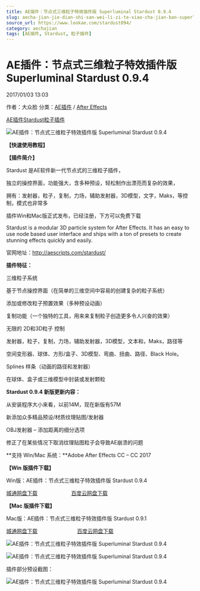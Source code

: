 ```yaml
---
title: AE插件：节点式三维粒子特效插件版 Superluminal Stardust 0.9.4
slug: aecha-jian-jie-dian-shi-san-wei-li-zi-te-xiao-cha-jian-ban-superluminal-stardust-0-9-4
source_url: https://www.lookae.com/stardust094/
category: aechajian
tags: [AE插件, Stardust, 粒子插件]
---
```

# AE插件：节点式三维粒子特效插件版 Superluminal Stardust 0.9.4

2017/01/03 13:03

作者：大众脸
分类：[AE插件](https://www.lookae.com/after-effects/aechajian/) / [After Effects](https://www.lookae.com/after-effects/)

[AE插件](https://www.lookae.com/tag/ae%e6%8f%92%e4%bb%b6/)[Stardust](https://www.lookae.com/tag/stardust/)[粒子插件](https://www.lookae.com/tag/%e7%b2%92%e5%ad%90%e6%8f%92%e4%bb%b6/)

![AE插件：节点式三维粒子特效插件版 Superluminal Stardust 0.9.4](https://www.lookae.com/wp-content/uploads/2016/11/Stardust-.jpg "AE插件：节点式三维粒子特效插件版 Superluminal Stardust 0.9.4-LookAE.com")

**【快速使用教程】**

**【插件简介】**

Stardust 是AE软件新一代节点式的三维粒子插件，

独立的操控界面，功能强大，含多种预设，轻松制作出漂亮而复杂的效果，

拥有：发射器，粒子，复制，力场，辅助发射器，3D模型，文字，Maks，等控制，模式也非常多

插件Win和Mac版正式发布，已经注册，下方可以免费下载

Stardust is a modular 3D particle system for After Effects. It has an easy to use node based user interface and ships with a ton of presets to create stunning effects quickly and easily.

官网地址：http://aescripts.com/stardust/

**插件特征：**

三维粒子系统

基于节点操控界面（在简单的三维空间中容易的创建复杂的粒子系统）

添加或修改粒子预置效果（多种预设动画）

复制功能（一个独特的工具，用来来复制粒子创造更多令人兴奋的效果）

无限的 2D和3D粒子 控制

发射器，粒子，复制，力场，辅助发射器，3D模型，文本和，Maks，路径等

空间变形器、球体、方形/盒子、3D模型、弯曲、扭曲、路径、Black Hole。

Splines 样条（动画的路径和发射器）

在球体、盒子或三维模型中封装或发射颗粒

**Stardust 0.9.4 新版更新内容：**

从安装程序大小来看，以前14M，现在新版有57M

新添加众多精品预设/材质纹理贴图/发射器

OBJ发射器 – 添加距离的细分选项

修正了在某些情况下取消纹理贴图粒子会导致AE崩溃的问题

**支持 Win/Mac 系统：**Adobe After Effects CC – CC 2017

**【Win 版插件下载】**

Win版：AE插件：节点式三维粒子特效插件版 Stardust 0.9.4

[城通网盘下载](https://lookae.ctfile.com/fs/X14165928306)                       [百度云网盘下载](https://pan.baidu.com/s/1mihnoIc)

**【Mac 版插件下载】**

Mac版：AE插件：节点式三维粒子特效插件版 Stardust 0.9.1

[城通网盘下载](http://lookae.ctfile.com/fs/r88161067043)                           [百度云网盘下载](https://pan.baidu.com/s/1c14lmkK)

![AE插件：节点式三维粒子特效插件版 Superluminal Stardust 0.9.4](https://img.alicdn.com/imgextra/i3/705956171/TB2IDiAbghJc1FjSZFDXXbvnFXa_!!705956171.jpg "AE插件：节点式三维粒子特效插件版 Superluminal Stardust 0.9.4-LookAE.com")

![AE插件：节点式三维粒子特效插件版 Superluminal Stardust 0.9.4](https://img.alicdn.com/imgextra/i4/705956171/TB2kVXHc71M.eBjSZPiXXawfpXa_!!705956171.jpg "AE插件：节点式三维粒子特效插件版 Superluminal Stardust 0.9.4-LookAE.com")

插件部分预设截图：

![AE插件：节点式三维粒子特效插件版 Superluminal Stardust 0.9.4](https://img.alicdn.com/imgextra/i3/705956171/TB2WUUecH1K.eBjSsphXXcJOXXa_!!705956171.jpg "AE插件：节点式三维粒子特效插件版 Superluminal Stardust 0.9.4-LookAE.com")
